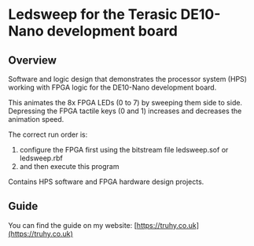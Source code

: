 # Ledsweep for the Terasic DE10-Nano development board

## Overview

Software and logic design that demonstrates the processor system (HPS) working with FPGA logic for the DE10-Nano development board.

This animates the 8x FPGA LEDs (0 to 7) by sweeping them side to side.  Depressing the FPGA tactile keys (0 and 1) increases and decreases the animation speed.

The correct run order is:
1. configure the FPGA first using the bitstream file ledsweep.sof or ledsweep.rbf
2. and then execute this program

Contains HPS software and FPGA hardware design projects.

## Guide

You can find the guide on my website:
[https://truhy.co.uk](https://truhy.co.uk)
